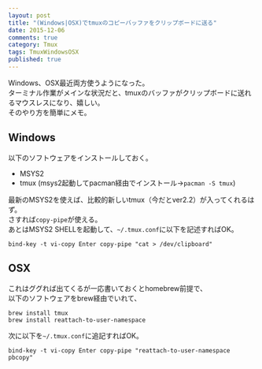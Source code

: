```yaml
---
layout: post
title: "(Windows|OSX)でtmuxのコピーバッファをクリップボードに送る"
date: 2015-12-06
comments: true
category: Tmux
tags: TmuxWindowsOSX
published: true
---
```


Windows、OSX最近両方使うようになった。  
ターミナル作業がメインな状況だと、tmuxのバッファがクリップボードに送れるマウスレスになり、嬉しい。  
そのやり方を簡単にメモ。

## Windows

以下のソフトウェアをインストールしておく。

- MSYS2
- tmux (msys2起動してpacman経由でインストール→`pacman -S tmux`)

最新のMSYS2を使えば、比較的新しいtmux（今だとver2.2）が入ってくれるはず。  
さすれば`copy-pipe`が使える。  
あとはMSYS2 SHELLを起動して、`~/.tmux.conf`に以下を記述すればOK。  

```
bind-key -t vi-copy Enter copy-pipe "cat > /dev/clipboard"
```

## OSX

これはググれば出てくるが一応書いておくとhomebrew前提で、  
以下のソフトウェアをbrew経由でいれて、

```
brew install tmux
brew install reattach-to-user-namespace
```

次に以下を`~/.tmux.conf`に追記すればOK。

```
bind-key -t vi-copy Enter copy-pipe "reattach-to-user-namespace pbcopy"
```
